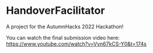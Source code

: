 # HandoverFacilitator
A project for the AutumnHacks 2022 Hackathon!

You can watch the final submission video here:
https://www.youtube.com/watch?v=Vvn67kCS-Y0&t=174s
